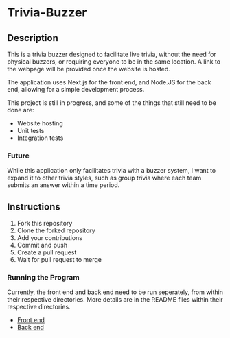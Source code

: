 # Trivia-Buzzer

## Description

This is a trivia buzzer designed to facilitate live trivia, without the need for physical buzzers, or requiring everyone to be in the same location. A link to the webpage will be provided once the website is hosted.

The application uses Next.js for the front end, and Node.JS for the back end, allowing for a simple development process.

This project is still in progress, and some of the things that still need to be done are:
 - Website hosting
 - Unit tests
 - Integration tests

### Future

While this application only facilitates trivia with a buzzer system, I want to expand it to other trivia styles, such as group trivia where each team submits an answer within a time period.

## Instructions
  1. Fork this repository
  2. Clone the forked repository
  3. Add your contributions
  4. Commit and push
  5. Create a pull request
  6. Wait for pull request to merge

### Running the Program

Currently, the front end and back end need to be run seperately, from within their respective directories. More details are in the README files within their respective directories.
 - [Front end](https://github.com/Thomas-Penner1/Trivia-Buzzer/tree/main/frontend/my-app)
 - [Back end](https://github.com/Thomas-Penner1/Trivia-Buzzer/tree/main/backend)
